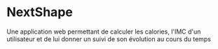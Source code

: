 # NextShape
Une application web permettant de calculer les calories, l'IMC d'un utilisateur et de lui donner un suivi de son évolution au cours du temps 
